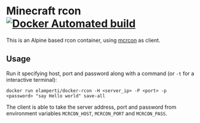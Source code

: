 # Minecraft rcon [![Docker Automated build](https://img.shields.io/docker/automated/elamperti/docker-rcon.svg)](https://hub.docker.com/r/elamperti/docker-rcon/)

This is an Alpine based rcon container, using [mcrcon](https://github.com/Tiiffi/mcrcon) as client.

## Usage
Run it specifying host, port and password along with a command (or `-t` for a interactive terminal):

```
docker run elamperti/docker-rcon -H <server_ip> -P <port> -p <password> "say Hello world" save-all
```

The client is able to take the server address, port and password from environment variables `MCRCON_HOST`, `MCRCON_PORT` and `MCRCON_PASS`.
